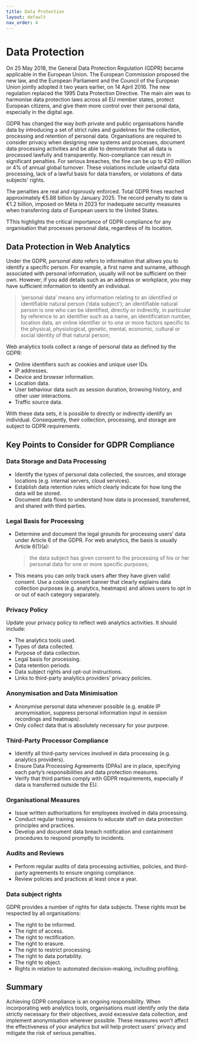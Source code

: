 ```yaml
---
title: Data Protection
layout: default
nav_order: 4
---
```


# Data Protection 

On 25 May 2018, the General Data Protection Regulation (GDPR) became applicable in the European Union. The European Commission proposed the new law, and the European Parliament and the Council of the European Union jointly adopted it two years earlier, on 14 April 2016. The new regulation replaced the 1995 Data Protection Directive. The main aim was to harmonise data protection laws across all EU member states, protect European citizens, and give them more control over their personal data, especially in the digital age.

GDPR has changed the way both private and public organisations handle data by introducing a set of strict rules and guidelines for the collection, processing and retention of personal data. Organisations are required to consider privacy when designing new systems and processes, document data processing activities and be able to demonstrate that all data is processed lawfully and transparently. Non-compliance can result in significant penalties. For serious breaches, the fine can be up to €20 million or 4% of annual global turnover. These violations include unlawful data processing, lack of a lawful basis for data transfers, or violations of data subjects' rights. 

The penalties are real and rigorously enforced. Total GDPR fines reached approximately €5.88 billion by January 2025. The record penalty to date is €1.2 billion, imposed on Meta in 2023 for inadequate security measures when transferring data of European users to the United States.

TThis highlights the critical importance of GDPR compliance for any organisation that processes personal data, regardless of its location.

## Data Protection in Web Analytics

Under the GDPR, *personal data* refers to information that allows you to identify a specific person. For example, a first name and surname, although associated with personal information, usually will not be sufficient on their own. However, if you add details such as an address or workplace, you may have sufficient information to identify an individual.

>‘personal data’ means any information relating to an identified or identifiable natural person (‘data subject’); an identifiable natural person is one who can be identified, directly or indirectly, in particular by reference to an identifier such as a name, an identification number, location data, an online identifier or to one or more factors specific to the physical, physiological, genetic, mental, economic, cultural or social identity of that natural person;

Web analytics tools collect a range of personal data as defined by the GDPR:

* Online identifiers such as cookies and unique user IDs.
* IP addresses.
* Device and browser information.
* Location data.
* User behaviour data such as session duration, browsing history, and other user interactions.
* Traffic source data.

With these data sets, it is possible to directly or indirectly identify an individual. Consequently, their collection, processing, and storage are subject to GDPR requirements. 

## Key Points to Consider for GDPR Compliance

### Data Storage and Data Processing
   
 * Identify the types of personal data collected, the sources, and storage locations (e.g. internal servers, cloud services).
 * Establish data retention rules which clearly indicate for how long the data will be stored.
 * Document data flows to understand how data is processed, transferred, and shared with third parties. 
  
### Legal Basis for Processing
  
* Determine and document the legal grounds for processing users’ data under Article 6 of the GDPR. For web analytics, the basis is usually Article 6(1)(a):
  
  >the data subject has given consent to the processing of his or her personal data for one or more specific purposes;

* This means you can only track users after they have given valid consent. Use a cookie consent banner that clearly explains data collection purposes (e.g. analytics, heatmaps) and allows users to opt in or out of each category separately.

### Privacy Policy

Update your privacy policy to reflect web analytics activities. It should include:

* The analytics tools used.
* Types of data collected.
* Purpose of data collection.
* Legal basis for processing.
* Data retention periods.
* Data subject rights and opt-out instructions.
* Links to third-party analytics providers’ privacy policies.
  
### Anonymisation and Data Minimisation
   
* Anonymise personal data whenever possible (e.g. enable IP anonymisation, suppress personal information input in session recordings and heatmaps). 
* Only collect data that is absolutely necessary for your purpose.

### Third-Party Processor Compliance

* Identify all third-party services involved in data processing (e.g. analytics providers).
* Ensure Data Processing Agreements (DPAs) are in place, specifying each party’s responsibilities and data protection measures.
* Verify that third parties comply with GDPR requirements, especially if data is transferred outside the EU. 

### Organisational Measures

* Issue written authorisations for employees involved in data processing.
* Conduct regular training sessions to educate staff on data protection principles and practices.
* Develop and document data breach notification and containment procedures to respond promptly to incidents.

### Audits and Reviews
  
* Perform regular audits of data processing activities, policies, and third-party agreements to ensure ongoing compliance.
* Review policies and practices at least once a year.

### Data subject rights

GDPR provides a number of rights for data subjects. These rights must be respected by all organisations:

* The right to be informed.
* The right of access.
* The right to rectification.
* The right to erasure.
* The right to restrict processing.
* The right to data portability.
* The right to object.
* Rights in relation to automated decision-making, including profiling.

## Summary

Achieving GDPR compliance is an ongoing responsibility. When incorporating web analytics tools, organisations must identify only the data strictly necessary for their objectives, avoid excessive data collection, and implement anonymisation wherever possible. These measures won't affect the effectiveness of your analytics but will help protect users' privacy and mitigate the risk of serious penalties.

